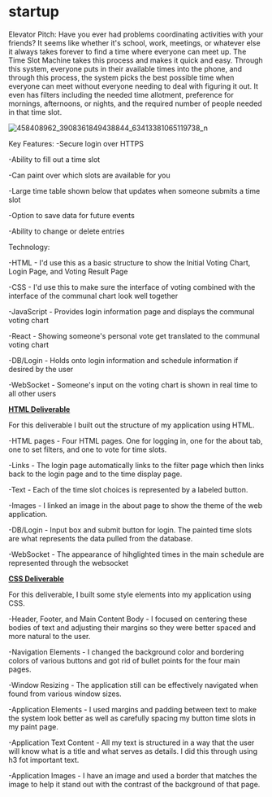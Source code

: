 # startup

Elevator Pitch:
Have you ever had problems coordinating activities with your friends? It seems like whether it's school, work, meetings, or whatever else it always takes forever to find a time where everyone can meet up. The Time Slot Machine takes this process and makes it quick and easy. Through this system, everyone puts in their available times into the phone, and through this process, the system picks the best possible time when everyone can meet without everyone needing to deal with figuring it out. It even has filters including the needed time allotment, preference for mornings, afternoons, or nights, and the required number of people needed in that time slot. 

![458408962_3908361849438844_63413381065119738_n](https://github.com/user-attachments/assets/4343cc5d-b6ba-4175-a7fa-273d0d87626e)

Key Features:
-Secure login over HTTPS

-Ability to fill out a time slot

-Can paint over which slots are available for you

-Large time table shown below that updates when someone submits a time slot

-Option to save data for future events

-Ability to change or delete entries

Technology:

-HTML - I'd use this as a basic structure to show the Initial Voting Chart, Login Page, and Voting Result Page

-CSS - I'd use this to make sure the interface of voting combined with the interface of the communal chart look well together

-JavaScript - Provides login information page and displays the communal voting chart

-React - Showing someone's personal vote get translated to the communal voting chart

-DB/Login - Holds onto login information and schedule information if desired by the user

-WebSocket - Someone's input on the voting chart is shown in real time to all other users

**<u>HTML Deliverable</u>**

For this deliverable I built out the structure of my application using HTML.

 -HTML pages - Four HTML pages. One for logging in, one for the about tab, one to set filters, and one to vote for time slots. 

 -Links - The login page automatically links to the filter page which then links back to the login page and to the time display page.
 
 -Text - Each of the time slot choices is represented by a labeled button.
 
 -Images - I linked an image in the about page to show the theme of the web application.
 
 -DB/Login - Input box and submit button for login. The painted time slots are what represents the data pulled from the database.
 
 -WebSocket - The appearance of hihglighted times in the main schedule are represented through the websocket

 **<u>CSS Deliverable</u>**

 For this deliverable, I built some style elements into my application using CSS.

 -Header, Footer, and Main Content Body - I focused on centering these bodies of text and adjusting their margins so they were better spaced and more natural to the user.

 -Navigation Elements - I changed the background color and bordering colors of various buttons and got rid of bullet points for the four main pages.

 -Window Resizing - The application still can be effectively navigated when found from various window sizes. 

 -Application Elements - I used margins and padding between text to make the system look better as well as carefully spacing my button time slots in my paint page. 

 -Application Text Content - All my text is structured in a way that the user will know what is a title and what serves as details. I did this through using h3 fot important text. 

 -Application Images - I have an image and used a border that matches the image to help it stand out with the contrast of the background of that page. 
